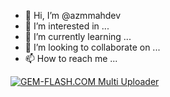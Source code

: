 - 👋 Hi, I’m @azmmahdev
- 👀 I’m interested in ...
- 🌱 I’m currently learning ...
- 💞️ I’m looking to collaborate on ...
- 📫 How to reach me ...







<!---
azmmahdev/azmmahdev is a ✨ special ✨ repository because its `README.md` (this file) appears on your GitHub profile.
You can click the Preview link to take a look at your changes.
--->



<a href="https://img.gem-flash.com/"><img src="https://img.gem-flash.com/images/42710177089692304591.jpg" border="0" alt="GEM-FLASH.COM Multi Uploader" /></a>
